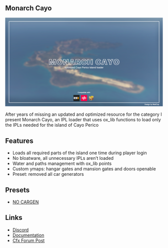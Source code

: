 ## Monarch Cayo
![mnr_cayo](https://raw.githubusercontent.com/Monarch-Development/.github/refs/heads/main/release_images/mnr_cayo.png)

After years of missing an updated and optimized resource for the category I present Monarch Cayo, an IPL loader that uses ox_lib functions to load only the IPLs needed for the island of Cayo Perico

## Features
- Loads all required parts of the island one time during player login
- No bloatware, all unnecessary IPLs aren’t loaded
- Water and paths management with ox_lib points
- Custom ymaps: hangar gates and mansion gates and doors openable
- Preset: removed all car generators

## Presets
- [NO CARGEN](https://github.com/Monarch-Development/Monarch-Presets/tree/main/cayo/nocargen)

## Links
- [Discord](https://discord.gg/WKtk65yBC6)
- [Documentation](https://monarch-docs.ricodev.it/docs/monarch-resources/mnr_cayo)
- [Cfx Forum Post](https://forum.cfx.re/t/free-cayo-perico-loader-monarch-cayo/5342572)
